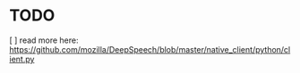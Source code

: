 # TODO

[ ] read more here: https://github.com/mozilla/DeepSpeech/blob/master/native_client/python/client.py